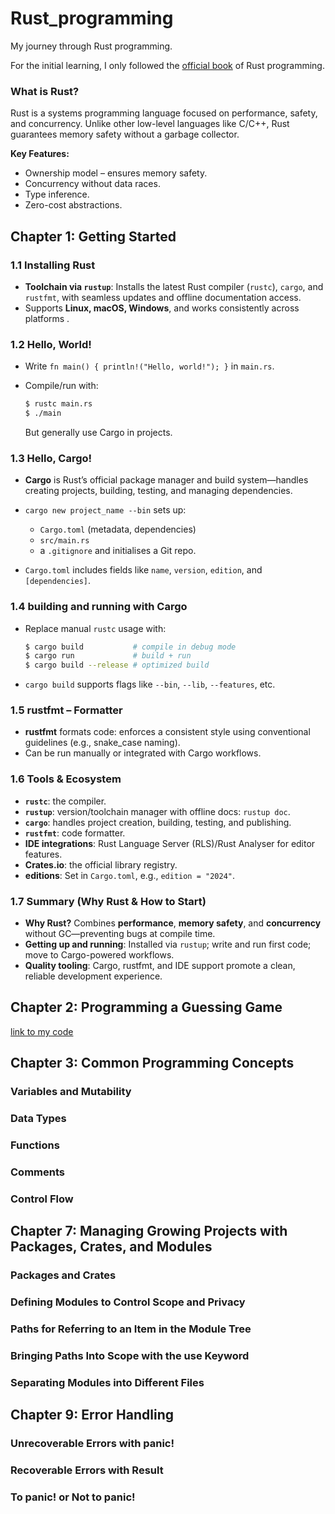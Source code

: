 # Rust_programming
My journey through Rust programming.

For the initial learning, I only followed the [official book](https://doc.rust-lang.org/book/ch00-00-introduction.html) of Rust programming.
### What is Rust?
Rust is a systems programming language focused on performance, safety, and concurrency. Unlike other low-level languages like C/C++, Rust guarantees memory safety without a garbage collector.

**Key Features:**
- Ownership model – ensures memory safety.
- Concurrency without data races.
- Type inference.
- Zero-cost abstractions.

## Chapter 1: Getting Started

### 1.1 Installing Rust

* **Toolchain via `rustup`**: Installs the latest Rust compiler (`rustc`), `cargo`, and `rustfmt`, with seamless updates and offline documentation access.
* Supports **Linux, macOS, Windows**, and works consistently across platforms .

### 1.2 Hello, World!

* Write `fn main() { println!("Hello, world!"); }` in `main.rs`.
* Compile/run with:

  ```bash
  $ rustc main.rs
  $ ./main
  ```

  But generally use Cargo in projects.

### 1.3 Hello, Cargo!

* **Cargo** is Rust’s official package manager and build system—handles creating projects, building, testing, and managing dependencies.
* `cargo new project_name --bin` sets up:

  * `Cargo.toml` (metadata, dependencies)
  * `src/main.rs`
  * a `.gitignore` and initialises a Git repo.
* `Cargo.toml` includes fields like `name`, `version`, `edition`, and `[dependencies]`.

### 1.4 building and running with Cargo

* Replace manual `rustc` usage with:

  ```bash
  $ cargo build           # compile in debug mode
  $ cargo run             # build + run
  $ cargo build --release # optimized build
  ```
* `cargo build` supports flags like `--bin`, `--lib`, `--features`, etc.

### 1.5 rustfmt – Formatter

* **rustfmt** formats code: enforces a consistent style using conventional guidelines (e.g., snake\_case naming).
* Can be run manually or integrated with Cargo workflows.

### 1.6 Tools & Ecosystem

* **`rustc`**: the compiler.
* **`rustup`**: version/toolchain manager with offline docs: `rustup doc`.
* **`cargo`**: handles project creation, building, testing, and publishing.
* **`rustfmt`**: code formatter.
* **IDE integrations**: Rust Language Server (RLS)/Rust Analyser for editor features.
* **Crates.io**: the official library registry.
* **editions**: Set in `Cargo.toml`, e.g., `edition = "2024"`.

### 1.7 Summary (Why Rust & How to Start)

* **Why Rust?**
  Combines **performance**, **memory safety**, and **concurrency** without GC—preventing bugs at compile time.
* **Getting up and running**: Installed via `rustup`; write and run first code; move to Cargo-powered workflows.
* **Quality tooling**: Cargo, rustfmt, and IDE support promote a clean, reliable development experience.


## Chapter 2: Programming a Guessing Game
[link to my code]()


## Chapter 3: Common Programming Concepts
### Variables and Mutability
### Data Types
### Functions
### Comments
### Control Flow



## Chapter 7: Managing Growing Projects with Packages, Crates, and Modules
### Packages and Crates
### Defining Modules to Control Scope and Privacy
### Paths for Referring to an Item in the Module Tree
### Bringing Paths Into Scope with the use Keyword
### Separating Modules into Different Files

## Chapter 9: Error Handling
### Unrecoverable Errors with panic!
### Recoverable Errors with Result
### To panic! or Not to panic!
